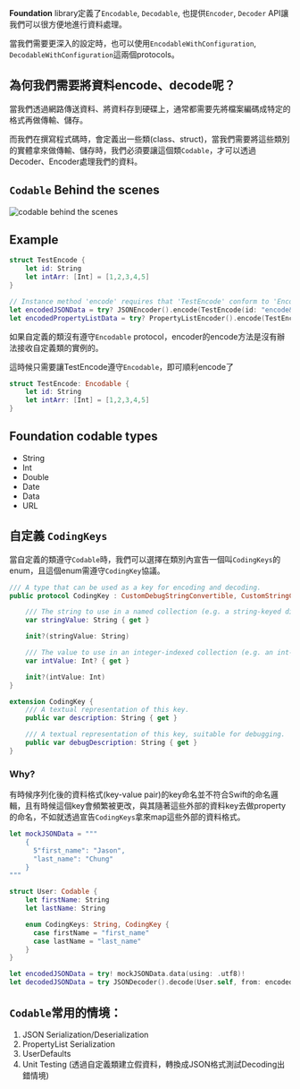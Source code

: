 
**Foundation** library定義了`Encodable`, `Decodable`, 也提供`Encoder`, `Decoder` API讓我們可以很方便地進行資料處理。

當我們需要更深入的設定時，也可以使用`EncodableWithConfiguration`, `DecodableWithConfiguration`這兩個protocols。

## 為何我們需要將資料encode、decode呢？

當我們透過網路傳送資料、將資料存到硬碟上，通常都需要先將檔案編碼成特定的格式再做傳輸、儲存。

而我們在撰寫程式碼時，會定義出一些類(class、struct)，當我們需要將這些類別的實體拿來做傳輸、儲存時，我們必須要讓這個類`Codable`，才可以透過Decoder、Encoder處理我們的資料。

## `Codable` Behind the scenes

![codable behind the scenes](/../assets/images/programming.language.swift.Serialization_behind-the-scenes.png)

## Example

```swift
struct TestEncode {
    let id: String
    let intArr: [Int] = [1,2,3,4,5]
}

// Instance method 'encode' requires that 'TestEncode' conform to 'Encodable'
let encodedJSONData = try? JSONEncoder().encode(TestEncode(id: "encode&decode"))
let encodedPropertyListData = try? PropertyListEncoder().encode(TestEncode(id: "encode&Decode"))
```

如果自定義的類沒有遵守`Encodable` protocol，encoder的encode方法是沒有辦法接收自定義類的實例的。

這時候只需要讓TestEncode遵守`Encodable`，即可順利encode了

```swift
struct TestEncode: Encodable {
    let id: String
    let intArr: [Int] = [1,2,3,4,5]
}
```

## Foundation codable types

- String
- Int
- Double
- Date
- Data
- URL

## 自定義 `CodingKeys`

當自定義的類遵守`Codable`時，我們可以選擇在類別內宣告一個叫`CodingKeys`的enum，且這個enum需遵守`CodingKey`協議。

```swift
/// A type that can be used as a key for encoding and decoding.
public protocol CodingKey : CustomDebugStringConvertible, CustomStringConvertible, Sendable {

    /// The string to use in a named collection (e.g. a string-keyed dictionary).
    var stringValue: String { get }

    init?(stringValue: String)

    /// The value to use in an integer-indexed collection (e.g. an int-keyed dictionary).
    var intValue: Int? { get }

    init?(intValue: Int)
}

extension CodingKey {
    /// A textual representation of this key.
    public var description: String { get }

    /// A textual representation of this key, suitable for debugging.
    public var debugDescription: String { get }
}
```

### Why?

有時候序列化後的資料格式(key-value pair)的key命名並不符合Swift的命名邏輯，且有時候這個key會頻繁被更改，與其隨著這些外部的資料key去做property的命名，不如就透過宣告`CodingKeys`拿來map這些外部的資料格式。

```swift
let mockJSONData = """
    {
      5"first_name": "Jason",
      "last_name": "Chung"
    }
"""

struct User: Codable {
    let firstName: String
    let lastName: String

    enum CodingKeys: String, CodingKey {
      case firstName = "first_name"
      case lastName = "last_name"
    }
}

let encodedJSONData = try! mockJSONData.data(using: .utf8)!
let decodedJSONData = try JSONDecoder().decode(User.self, from: encodedJSONData)
```

## `Codable`常用的情境：

1. JSON Serialization/Deserialization
2. PropertyList Serialization
3. UserDefaults
4. Unit Testing (透過自定義類建立假資料，轉換成JSON格式測試Decoding出錯情境)